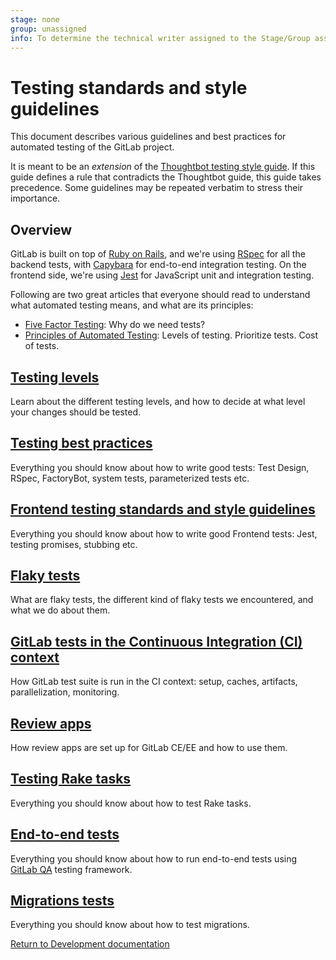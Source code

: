 ```yaml
---
stage: none
group: unassigned
info: To determine the technical writer assigned to the Stage/Group associated with this page, see https://about.gitlab.com/handbook/engineering/ux/technical-writing/#assignments
---
```


# Testing standards and style guidelines

This document describes various guidelines and best practices for automated
testing of the GitLab project.

It is meant to be an _extension_ of the [Thoughtbot testing
style guide](https://github.com/thoughtbot/guides/tree/master/testing-rspec). If
this guide defines a rule that contradicts the Thoughtbot guide, this guide
takes precedence. Some guidelines may be repeated verbatim to stress their
importance.

## Overview

GitLab is built on top of [Ruby on Rails](https://rubyonrails.org/), and we're using [RSpec](https://github.com/rspec/rspec-rails#feature-specs) for all
the backend tests, with [Capybara](https://github.com/teamcapybara/capybara) for end-to-end integration testing.
On the frontend side, we're using [Jest](https://jestjs.io/) for JavaScript unit and
integration testing.

Following are two great articles that everyone should read to understand what
automated testing means, and what are its principles:

- [Five Factor Testing](https://madeintandem.com/blog/five-factor-testing/): Why do we need tests?
- [Principles of Automated Testing](https://www.lihaoyi.com/post/PrinciplesofAutomatedTesting.html): Levels of testing. Prioritize tests. Cost of tests.

## [Testing levels](testing_levels.md)

Learn about the different testing levels, and how to decide at what level your
changes should be tested.

## [Testing best practices](best_practices.md)

Everything you should know about how to write good tests: Test Design, RSpec, FactoryBot,
system tests, parameterized tests etc.

## [Frontend testing standards and style guidelines](frontend_testing.md)

Everything you should know about how to write good Frontend tests: Jest,
testing promises, stubbing etc.

## [Flaky tests](flaky_tests.md)

What are flaky tests, the different kind of flaky tests we encountered, and what
we do about them.

## [GitLab tests in the Continuous Integration (CI) context](ci.md)

How GitLab test suite is run in the CI context: setup, caches, artifacts,
parallelization, monitoring.

## [Review apps](review_apps.md)

How review apps are set up for GitLab CE/EE and how to use them.

## [Testing Rake tasks](testing_rake_tasks.md)

Everything you should know about how to test Rake tasks.

## [End-to-end tests](end_to_end/index.md)

Everything you should know about how to run end-to-end tests using
[GitLab QA](https://gitlab.com/gitlab-org/gitlab-qa) testing framework.

## [Migrations tests](testing_migrations_guide.md)

Everything you should know about how to test migrations.

[Return to Development documentation](../index.md)
